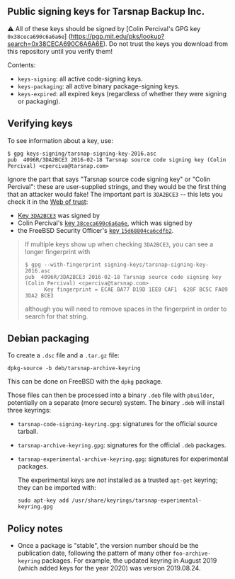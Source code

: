 Public signing keys for Tarsnap Backup Inc.
-------------------------------------------

:warning: All of these keys should be signed by
[Colin Percival's GPG key `0x38ceca690c6a6a6e`]
(https://pgp.mit.edu/pks/lookup?search=0x38CECA690C6A6A6E).
Do not trust the keys you download from this repository until you
verify them!

Contents:

- `keys-signing`: all active code-signing keys.
- `keys-packaging`: all active binary package-signing keys.
- `keys-expired`: all expired keys (regardless of whether they
  were signing or packaging).


## Verifying keys

To see information about a key, use:

```
$ gpg keys-signing/tarsnap-signing-key-2016.asc 
pub  4096R/3DA2BCE3 2016-02-18 Tarsnap source code signing key (Colin Percival) <cperciva@tarsnap.com>
```

Ignore the part that says "Tarsnap source code signing key" or
"Colin Percival": these are user-supplied strings, and they would
be the first thing that an attacker would fake!  The important
part is `3DA2BCE3` -- this lets you check it in the
[Web of trust](https://en.wikipedia.org/wiki/Web_of_trust):

- [Key `3DA2BCE3`](https://pgp.mit.edu/pks/lookup?search=0x3DA2BCE3)
  was signed by
- Colin Percival's
  [key `38ceca690c6a6a6e`](https://pgp.mit.edu/pks/lookup?search=0x38CECA690C6A6A6E),
  which was signed by
- the FreeBSD Security Officer's
  [key `15d68804ca6cdfb2`](https://pgp.mit.edu/pks/lookup?search=0x15D68804CA6CDFB2).

> If multiple keys show up when checking `3DA2BCE3`, you can see a
> longer fingerprint with
>
> ```
> $ gpg --with-fingerprint signing-keys/tarsnap-signing-key-2016.asc
> pub  4096R/3DA2BCE3 2016-02-18 Tarsnap source code signing key (Colin Percival) <cperciva@tarsnap.com>
>       Key fingerprint = ECAE BA77 D19D 1EE0 CAF1  628F BC5C FA09 3DA2 BCE3
> ```
>
> although you will need to remove spaces in the fingerprint in
> order to search for that string.


## Debian packaging

To create a `.dsc` file and a `.tar.gz` file:

    dpkg-source -b deb/tarsnap-archive-keyring

This can be done on FreeBSD with the `dpkg` package.

Those files can then be processed into a binary `.deb` file with `pbuilder`,
potentially on a separate (more secure) system.  The binary `.deb` will
install three keyrings:

- `tarsnap-code-signing-keyring.gpg`: signatures for the official source
  tarball.
- `tarsnap-archive-keyring.gpg`: signatures for the official `.deb` packages.
- `tarsnap-experimental-archive-keyring.gpg`: signatures for experimental
  packages.

  The experimental keys are *not* installed as a trusted `apt-get` keyring;
  they can be imported with:

      sudo apt-key add /usr/share/keyrings/tarsnap-experimental-keyring.gpg


## Policy notes

- Once a package is "stable", the version number should be the publication
  date, following the pattern of many other `foo-archive-keyring` packages.
  For example, the updated keyring in August 2019 (which added keys for the
  year 2020) was version 2019.08.24.
